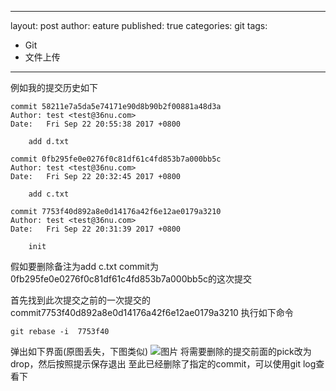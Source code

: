 
---
layout: post
author: eature
published: true
categories: git
tags:
- Git
- 文件上传
---

例如我的提交历史如下
```
commit 58211e7a5da5e74171e90d8b90b2f00881a48d3a
Author: test <test@36nu.com>
Date:   Fri Sep 22 20:55:38 2017 +0800
 
    add d.txt
 
commit 0fb295fe0e0276f0c81df61c4fd853b7a000bb5c
Author: test <test@36nu.com>
Date:   Fri Sep 22 20:32:45 2017 +0800
 
    add c.txt
 
commit 7753f40d892a8e0d14176a42f6e12ae0179a3210
Author: test <test@36nu.com>
Date:   Fri Sep 22 20:31:39 2017 +0800
 
    init
```
假如要删除备注为add c.txt commit为0fb295fe0e0276f0c81df61c4fd853b7a000bb5c的这次提交

首先找到此次提交之前的一次提交的commit7753f40d892a8e0d14176a42f6e12ae0179a3210
执行如下命令
```
git rebase -i  7753f40
```
弹出如下界面(原图丢失，下图类似)
![图片](https://img-blog.csdn.net/20180729151540618?watermark/2/text/aHR0cHM6Ly9ibG9nLmNzZG4ubmV0L2ZhaXRobXk1MDk=/font/5a6L5L2T/fontsize/400/fill/I0JBQkFCMA==/dissolve/70)
将需要删除的提交前面的pick改为drop，然后按照提示保存退出
至此已经删除了指定的commit，可以使用git log查看下